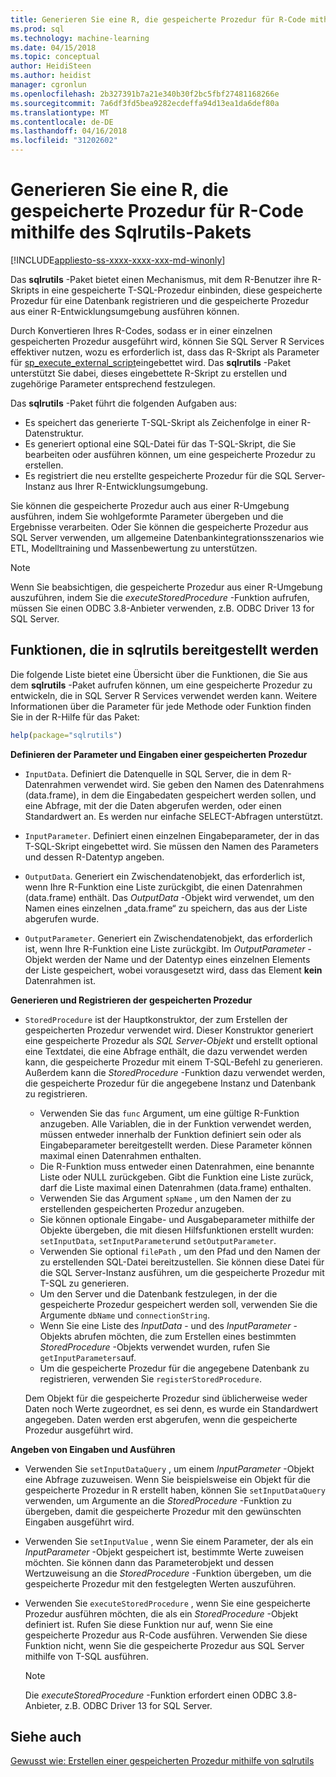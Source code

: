 ```yaml
---
title: Generieren Sie eine R, die gespeicherte Prozedur für R-Code mithilfe der Sqlrutils Paket | Microsoft Docs
ms.prod: sql
ms.technology: machine-learning
ms.date: 04/15/2018
ms.topic: conceptual
author: HeidiSteen
ms.author: heidist
manager: cgronlun
ms.openlocfilehash: 2b327391b7a21e340b30f2bc5fbf27481168266e
ms.sourcegitcommit: 7a6df3fd5bea9282ecdeffa94d13ea1da6def80a
ms.translationtype: MT
ms.contentlocale: de-DE
ms.lasthandoff: 04/16/2018
ms.locfileid: "31202602"
---
```

# <a name="generate-an-r-stored-procedure-for-r-code-using-the-sqlrutils-package"></a>Generieren Sie eine R, die gespeicherte Prozedur für R-Code mithilfe des Sqlrutils-Pakets
[!INCLUDE[appliesto-ss-xxxx-xxxx-xxx-md-winonly](../../includes/appliesto-ss-xxxx-xxxx-xxx-md-winonly.md)]

Das **sqlrutils** -Paket bietet einen Mechanismus, mit dem R-Benutzer ihre R-Skripts in eine gespeicherte T-SQL-Prozedur einbinden, diese gespeicherte Prozedur für eine Datenbank registrieren und die gespeicherte Prozedur aus einer R-Entwicklungsumgebung ausführen können. 

Durch Konvertieren Ihres R-Codes, sodass er in einer einzelnen gespeicherten Prozedur ausgeführt wird, können Sie SQL Server R Services effektiver nutzen, wozu es erforderlich ist, dass das R-Skript als Parameter für [sp_execute_external_script](../../relational-databases/system-stored-procedures/sp-execute-external-script-transact-sql.md)eingebettet wird. Das **sqlrutils** -Paket unterstützt Sie dabei, dieses eingebettete R-Skript zu erstellen und zugehörige Parameter entsprechend festzulegen.

Das **sqlrutils** -Paket führt die folgenden Aufgaben aus:

- Es speichert das generierte T-SQL-Skript als Zeichenfolge in einer R-Datenstruktur.
- Es generiert optional eine SQL-Datei für das T-SQL-Skript, die Sie bearbeiten oder ausführen können, um eine gespeicherte Prozedur zu erstellen.
- Es registriert die neu erstellte gespeicherte Prozedur für die SQL Server-Instanz aus Ihrer R-Entwicklungsumgebung.

Sie können die gespeicherte Prozedur auch aus einer R-Umgebung ausführen, indem Sie wohlgeformte Parameter übergeben und die Ergebnisse verarbeiten. Oder Sie können die gespeicherte Prozedur aus SQL Server verwenden, um allgemeine Datenbankintegrationsszenarios wie ETL, Modelltraining und Massenbewertung zu unterstützen.

  > [!NOTE]
  > Wenn Sie beabsichtigen, die gespeicherte Prozedur aus einer R-Umgebung auszuführen, indem Sie die *executeStoredProcedure* -Funktion aufrufen, müssen Sie einen ODBC 3.8-Anbieter verwenden, z.B. ODBC Driver 13 for SQL Server.  
  
## <a name="functions-provided-in-sqlrutils"></a>Funktionen, die in sqlrutils bereitgestellt werden

Die folgende Liste bietet eine Übersicht über die Funktionen, die Sie aus dem **sqlrutils** -Paket aufrufen können, um eine gespeicherte Prozedur zu entwickeln, die in SQL Server R Services verwendet werden kann. Weitere Informationen über die Parameter für jede Methode oder Funktion finden Sie in der R-Hilfe für das Paket:

```R
help(package="sqlrutils") 
```

**Definieren der Parameter und Eingaben einer gespeicherten Prozedur**

- `InputData`. Definiert die Datenquelle in SQL Server, die in dem R-Datenrahmen verwendet wird. Sie geben den Namen des Datenrahmens (data.frame), in dem die Eingabedaten gespeichert werden sollen, und eine Abfrage, mit der die Daten abgerufen werden, oder einen Standardwert an. Es werden nur einfache SELECT-Abfragen unterstützt.

- `InputParameter`. Definiert einen einzelnen Eingabeparameter, der in das T-SQL-Skript eingebettet wird. Sie müssen den Namen des Parameters und dessen R-Datentyp angeben.

- `OutputData`. Generiert ein Zwischendatenobjekt, das erforderlich ist, wenn Ihre R-Funktion eine Liste zurückgibt, die einen Datenrahmen (data.frame) enthält. 
   Das *OutputData* -Objekt wird verwendet, um den Namen eines einzelnen „data.frame“ zu speichern, das aus der Liste abgerufen wurde. 

- `OutputParameter`. Generiert ein Zwischendatenobjekt, das erforderlich ist, wenn Ihre R-Funktion eine Liste zurückgibt. Im *OutputParameter* -Objekt werden der Name und der Datentyp eines einzelnen Elements der Liste gespeichert, wobei vorausgesetzt wird, dass das Element **kein** Datenrahmen ist. 


**Generieren und Registrieren der gespeicherten Prozedur**


- `StoredProcedure` ist der Hauptkonstruktor, der zum Erstellen der gespeicherten Prozedur verwendet wird.  Dieser Konstruktor generiert eine gespeicherte Prozedur als *SQL Server-Objekt* und erstellt optional eine Textdatei, die eine Abfrage enthält, die dazu verwendet werden kann, die gespeicherte Prozedur mit einem T-SQL-Befehl zu generieren. Außerdem kann die *StoredProcedure* -Funktion dazu verwendet werden, die gespeicherte Prozedur für die angegebene Instanz und Datenbank zu registrieren.

   + Verwenden Sie das `func` Argument, um eine gültige R-Funktion anzugeben. Alle Variablen, die in der Funktion verwendet werden, müssen entweder innerhalb der Funktion definiert sein oder als Eingabeparameter bereitgestellt werden. Diese Parameter können maximal einen Datenrahmen enthalten.
   + Die R-Funktion muss entweder einen Datenrahmen, eine benannte Liste oder NULL zurückgeben. Gibt die Funktion eine Liste zurück, darf die Liste maximal einen Datenrahmen (data.frame) enthalten.
   + Verwenden Sie das Argument `spName` , um den Namen der zu erstellenden gespeicherten Prozedur anzugeben.
   + Sie können optionale Eingabe- und Ausgabeparameter mithilfe der Objekte übergeben, die mit diesen Hilfsfunktionen erstellt wurden: `setInputData`, `setInputParameter`und `setOutputParameter`.
   +  Verwenden Sie optional `filePath` , um den Pfad und den Namen der zu erstellenden SQL-Datei bereitzustellen. Sie können diese Datei für die SQL Server-Instanz ausführen, um die gespeicherte Prozedur mit T-SQL zu generieren.
   + Um den Server und die Datenbank festzulegen, in der die gespeicherte Prozedur gespeichert werden soll, verwenden Sie die Argumente `dbName` und  `connectionString`.
   + Wenn Sie eine Liste des *InputData* - und des *InputParameter* -Objekts abrufen möchten, die zum Erstellen eines bestimmten *StoredProcedure* -Objekts verwendet wurden, rufen Sie `getInputParameters`auf. 
   + Um die gespeicherte Prozedur für die angegebene Datenbank zu registrieren, verwenden Sie `registerStoredProcedure`.

   Dem Objekt für die gespeicherte Prozedur sind üblicherweise weder Daten noch Werte zugeordnet, es sei denn, es wurde ein Standardwert angegeben. Daten werden erst abgerufen, wenn die gespeicherte Prozedur ausgeführt wird. 


**Angeben von Eingaben und Ausführen**

- Verwenden Sie `setInputDataQuery` , um einem *InputParameter* -Objekt eine Abfrage zuzuweisen. Wenn Sie beispielsweise ein Objekt für die gespeicherte Prozedur in R erstellt haben, können Sie `setInputDataQuery` verwenden, um Argumente an die *StoredProcedure* -Funktion zu übergeben, damit die gespeicherte Prozedur mit den gewünschten Eingaben ausgeführt wird.

- Verwenden Sie `setInputValue` , wenn Sie einem Parameter, der als ein *InputParameter* -Objekt gespeichert ist, bestimmte Werte zuweisen möchten. Sie können dann das Parameterobjekt und dessen Wertzuweisung an die *StoredProcedure* -Funktion übergeben, um die gespeicherte Prozedur mit den festgelegten Werten auszuführen.

- Verwenden Sie `executeStoredProcedure` , wenn Sie eine gespeicherte Prozedur ausführen möchten, die als ein *StoredProcedure* -Objekt definiert ist. Rufen Sie diese Funktion nur auf, wenn Sie eine gespeicherte Prozedur aus R-Code ausführen. Verwenden Sie diese Funktion nicht, wenn Sie die gespeicherte Prozedur aus SQL Server mithilfe von T-SQL ausführen.

  > [!NOTE]
  > Die *executeStoredProcedure* -Funktion erfordert einen ODBC 3.8-Anbieter, z.B. ODBC Driver 13 for SQL Server.  
  
  



## <a name="see-also"></a>Siehe auch
[Gewusst wie: Erstellen einer gespeicherten Prozedur mithilfe von sqlrutils](../../advanced-analytics/r-services/how-to-create-a-stored-procedure-using-sqlrutils.md)

